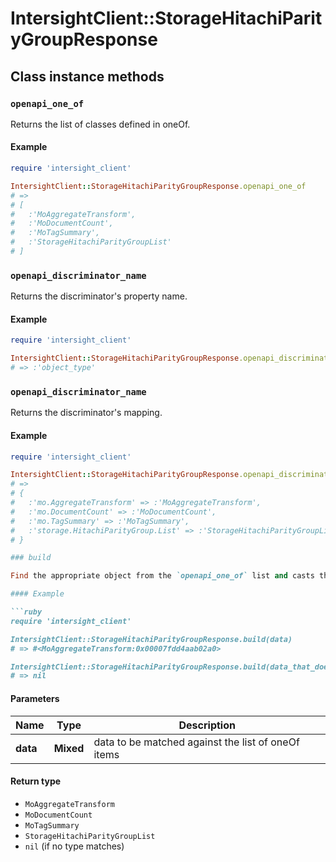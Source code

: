 # IntersightClient::StorageHitachiParityGroupResponse

## Class instance methods

### `openapi_one_of`

Returns the list of classes defined in oneOf.

#### Example

```ruby
require 'intersight_client'

IntersightClient::StorageHitachiParityGroupResponse.openapi_one_of
# =>
# [
#   :'MoAggregateTransform',
#   :'MoDocumentCount',
#   :'MoTagSummary',
#   :'StorageHitachiParityGroupList'
# ]
```

### `openapi_discriminator_name`

Returns the discriminator's property name.

#### Example

```ruby
require 'intersight_client'

IntersightClient::StorageHitachiParityGroupResponse.openapi_discriminator_name
# => :'object_type'
```

### `openapi_discriminator_name`

Returns the discriminator's mapping.

#### Example

```ruby
require 'intersight_client'

IntersightClient::StorageHitachiParityGroupResponse.openapi_discriminator_mapping
# =>
# {
#   :'mo.AggregateTransform' => :'MoAggregateTransform',
#   :'mo.DocumentCount' => :'MoDocumentCount',
#   :'mo.TagSummary' => :'MoTagSummary',
#   :'storage.HitachiParityGroup.List' => :'StorageHitachiParityGroupList'
# }

### build

Find the appropriate object from the `openapi_one_of` list and casts the data into it.

#### Example

```ruby
require 'intersight_client'

IntersightClient::StorageHitachiParityGroupResponse.build(data)
# => #<MoAggregateTransform:0x00007fdd4aab02a0>

IntersightClient::StorageHitachiParityGroupResponse.build(data_that_doesnt_match)
# => nil
```

#### Parameters

| Name | Type | Description |
| ---- | ---- | ----------- |
| **data** | **Mixed** | data to be matched against the list of oneOf items |

#### Return type

- `MoAggregateTransform`
- `MoDocumentCount`
- `MoTagSummary`
- `StorageHitachiParityGroupList`
- `nil` (if no type matches)

